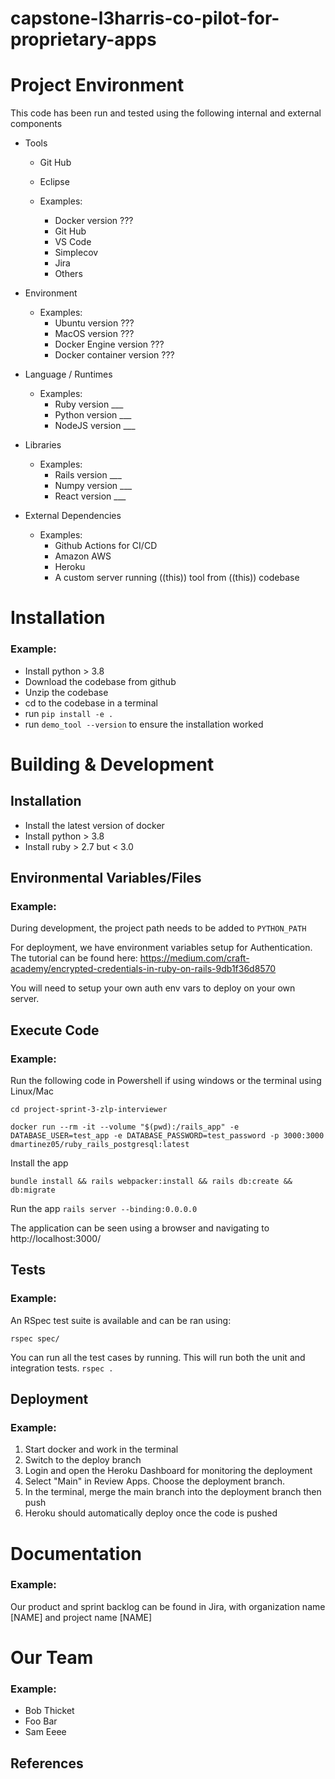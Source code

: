 # capstone-l3harris-co-pilot-for-proprietary-apps

<!-- What does your tool/codebase do? -->


# Project Environment

<!-- What did you use to develop the tool -->

This code has been run and tested using the following internal and external components

- Tools
    - Git Hub
    - Eclipse
 
    - Examples:
        - Docker version ???
        - Git Hub
        - VS Code
        - Simplecov
        - Jira
        - Others

- Environment
    - Examples:
        - Ubuntu version ???
        - MacOS version ???
        - Docker Engine version ???
        - Docker container version ???

- Language / Runtimes
    - Examples:
        - Ruby version ___
        - Python version ___
        - NodeJS version ___

- Libraries
    - Examples:
        - Rails version ___
        - Numpy version ___
        - React version ___

- External Dependencies
    - Examples:
        - Github Actions for CI/CD
        - Amazon AWS
        - Heroku
        - A custom server running ((this)) tool from ((this)) codebase

# Installation

<!-- How do I download/use the tool -->

### Example:

- Install python > 3.8
- Download the codebase from github
- Unzip the codebase
- cd to the codebase in a terminal
- run `pip install -e .`
- run `demo_tool --version` to ensure the installation worked

# Building & Development

<!-- How can I modify the tool and get it to work? -->

## Installation

- Install the latest version of docker
- Install python > 3.8
- Install ruby > 2.7 but < 3.0

## Environmental Variables/Files

### Example:

During development, the project path needs to be added to `PYTHON_PATH`

For deployment, we have environment variables setup for Authentication.
The tutorial can be found here: https://medium.com/craft-academy/encrypted-credentials-in-ruby-on-rails-9db1f36d8570

You will need to setup your own auth env vars to deploy on your own server.

## Execute Code

### Example:

Run the following code in Powershell if using windows or the terminal using Linux/Mac

`cd project-sprint-3-zlp-interviewer`

`docker run --rm -it --volume "$(pwd):/rails_app" -e DATABASE_USER=test_app -e DATABASE_PASSWORD=test_password -p 3000:3000 dmartinez05/ruby_rails_postgresql:latest`


Install the app

`bundle install && rails webpacker:install && rails db:create && db:migrate`


Run the app
`rails server --binding:0.0.0.0`


The application can be seen using a browser and navigating to http://localhost:3000/

## Tests

### Example:

An RSpec test suite is available and can be ran using:

`rspec spec/`

You can run all the test cases by running. This will run both the unit and integration tests.
`rspec .`

## Deployment

### Example:

1. Start docker and work in the terminal
3. Switch to the deploy branch
4. Login and open the Heroku Dashboard for monitoring the deployment
5. Select "Main" in Review Apps. Choose the deployment branch. 
6. In the terminal, merge the main branch into the deployment branch then push
7. Heroku should automatically deploy once the code is pushed

# Documentation

### Example:

Our product and sprint backlog can be found in Jira, with organization name [NAME] and project name [NAME]

# Our Team

### Example:
- Bob Thicket
- Foo Bar
- Sam Eeee

## References

